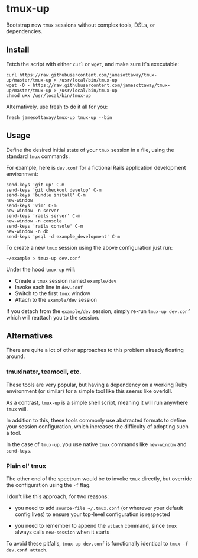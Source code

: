 # tmux-up

Bootstrap new `tmux` sessions without complex tools, DSLs, or dependencies.

## Install

Fetch the script with either `curl` or `wget`, and make sure it's executable:

```
curl https://raw.githubusercontent.com/jamesottaway/tmux-up/master/tmux-up > /usr/local/bin/tmux-up
wget -O - https://raw.githubusercontent.com/jamesottaway/tmux-up/master/tmux-up > /usr/local/bin/tmux-up
chmod u+x /usr/local/bin/tmux-up
```

Alternatively, use [fresh](http://freshshell.com/) to do it all for you:

```
fresh jamesottaway/tmux-up tmux-up --bin
```

## Usage

Define the desired initial state of your `tmux` session in a file, using the standard `tmux` commands.

For example, here is `dev.conf` for a fictional Rails application development environment:

```
send-keys 'git up' C-m
send-keys 'git checkout develop' C-m
send-keys 'bundle install' C-m
new-window
send-keys 'vim' C-m
new-window -n server
send-keys 'rails server' C-m
new-window -n console
send-keys 'rails console' C-m
new-window -n db
send-keys 'psql -d example_development' C-m
```

To create a new `tmux` session using the above configuration just run:

```
~/example ❯ tmux-up dev.conf
```

Under the hood `tmux-up` will:

- Create a `tmux` session named `example/dev`
- Invoke each line in `dev.conf`
- Switch to the first `tmux` window
- Attach to the `example/dev` session

If you detach from the `example/dev` session, simply re-run `tmux-up dev.conf` which will reattach you to the session.

## Alternatives

There are quite a lot of other approaches to this problem already floating around.

### tmuxinator, teamocil, etc.

These tools are very popular, but having a dependency on a working Ruby environment (or similar) for a simple tool like this seems like overkill.

As a contrast, `tmux-up` is a simple shell script, meaning it will run anywhere `tmux` will.

In addition to this, these tools commonly use abstracted formats to define your session configuration, which increases the difficulty of adopting such a tool.

In the case of `tmux-up`, you use native `tmux` commands like `new-window` and `send-keys`.

### Plain ol' tmux

The other end of the spectrum would be to invoke `tmux` directly, but override the configuration using the `-f` flag.

I don't like this approach, for two reasons:

- you need to add `source-file ~/.tmux.conf` (or wherever your default config lives) to ensure your top-level configuration is respected

- you need to remember to append the `attach` command, since `tmux` always calls `new-session` when it starts

To avoid these pitfalls, `tmux-up dev.conf` is functionally identical to `tmux -f dev.conf attach`.
